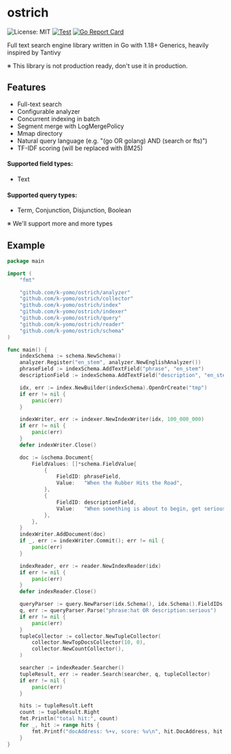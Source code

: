 # ostrich

![License: MIT](https://img.shields.io/badge/License-MIT-blue.svg)
[![Test](https://github.com/k-yomo/ostrich/actions/workflows/test.yml/badge.svg)](https://github.com/k-yomo/ostrich/actions/workflows/test.yml)
[![Go Report Card](https://goreportcard.com/badge/k-yomo/ostrich)](https://goreportcard.com/report/k-yomo/ostrich)

Full text search engine library written in Go with 1.18+ Generics, heavily inspired by Tantivy

※ This library is not production ready, don't use it in production.

## Features
- Full-text search
- Configurable analyzer
- Concurrent indexing in batch
- Segment merge with LogMergePolicy
- Mmap directory
- Natural query language (e.g. "(go OR golang) AND (search or fts)")
- TF-IDF scoring (will be replaced with BM25)

#### Supported field types:
  - Text
#### Supported query types:
  - Term, Conjunction, Disjunction, Boolean

※ We'll support more and more types

## Example

```go
package main

import (
	"fmt"

	"github.com/k-yomo/ostrich/analyzer"
	"github.com/k-yomo/ostrich/collector"
	"github.com/k-yomo/ostrich/index"
	"github.com/k-yomo/ostrich/indexer"
	"github.com/k-yomo/ostrich/query"
	"github.com/k-yomo/ostrich/reader"
	"github.com/k-yomo/ostrich/schema"
)

func main() {
	indexSchema := schema.NewSchema()
	analyzer.Register("en_stem", analyzer.NewEnglishAnalyzer())
	phraseField := indexSchema.AddTextField("phrase", "en_stem")
	descriptionField := indexSchema.AddTextField("description", "en_stem")

	idx, err := index.NewBuilder(indexSchema).OpenOrCreate("tmp")
	if err != nil {
		panic(err)
	}

	indexWriter, err := indexer.NewIndexWriter(idx, 100_000_000)
	if err != nil {
		panic(err)
	}
	defer indexWriter.Close()

	doc := &schema.Document{
		FieldValues: []*schema.FieldValue{
			{
				FieldID: phraseField,
				Value:   "When the Rubber Hits the Road",
			},
			{
				FieldID: descriptionField,
				Value:   "When something is about to begin, get serious, or put to the test.",
			},
		},
	}
	indexWriter.AddDocument(doc)
	if _, err := indexWriter.Commit(); err != nil {
		panic(err)
	}

	indexReader, err := reader.NewIndexReader(idx)
	if err != nil {
		panic(err)
	}
	defer indexReader.Close()

	queryParser := query.NewParser(idx.Schema(), idx.Schema().FieldIDs())
	q, err := queryParser.Parse("phrase:hat OR description:serious")
	if err != nil {
		panic(err)
	}
	tupleCollector := collector.NewTupleCollector(
		collector.NewTopDocsCollector(10, 0),
		collector.NewCountCollector(),
	)

	searcher := indexReader.Searcher()
	tupleResult, err := reader.Search(searcher, q, tupleCollector)
	if err != nil {
		panic(err)
	}

	hits := tupleResult.Left
	count := tupleResult.Right
	fmt.Println("total hit:", count)
	for _, hit := range hits {
		fmt.Printf("docAddress: %+v, score: %v\n", hit.DocAddress, hit.Score)
	}
}
```
